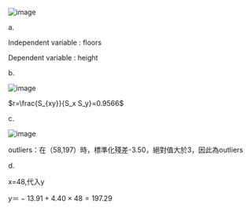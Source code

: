 ![image](https://github.com/user-attachments/assets/4a15873e-d210-468b-a143-305e4ac15f48)

a. 

Independent variable : floors 

Dependent variable : height

b. 

![image](https://github.com/user-attachments/assets/5df3fbbe-6b57-48bb-ac37-a324d116b699)

$r=\frac{S_{xy}}{S_x S_y}=0.9566$

c. 

![image](https://github.com/user-attachments/assets/e1382484-7447-40f8-ac34-6be64a7db3a9)

outliers：在（58,197）時，標準化殘差-3.50，絕對值大於3，因此為outliers

d.

x=48,代入y

$y＝-13.91+4.40\times48=197.29$
